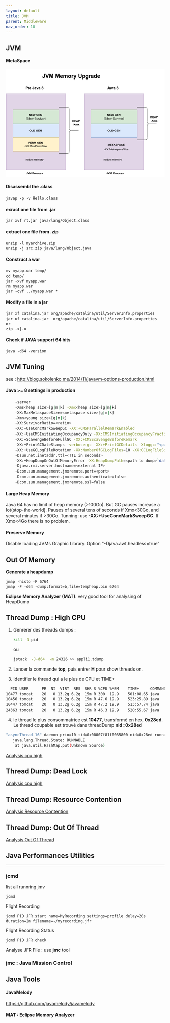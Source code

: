 ```yaml
---
layout: default
title: JVM
parent: Middleware
nav_order: 10
---
```


## JVM
#### MetaSpace
![metaspace](/docs/images/jvm.png)

#### Disassembl the .class  
    javap -p -v Hello.class

#### exract one file from .jar  
    jar xvf rt.jar java/lang/Object.class  

#### extract one file from .zip  
    unzip -l myarchive.zip  
    unzip -j src.zip java/lang/Object.java
 
#### Construct a war
	mv myapp.war temp/
	cd temp/
	jar -xvf myapp.war
	rm myapp.war
	jar -cvf ../myapp.war *

#### Modify a file in a jar
    jar xf catalina.jar org/apache/catalina/util/ServerInfo.properties
    jar uf catalina.jar  org/apache/catalina/util/ServerInfo.properties    
	or
	zip -x|-u

#### Check if JAVA support 64 bits
	java -d64 -version
	
## JVM Tuning
see : http://blog.sokolenko.me/2014/11/javavm-options-production.html

#### Java >= 8 settings in production

~~~sh
    -server
    -Xms<heap size>[g|m|k] -Xmx<heap size>[g|m|k]
    -XX:MaxMetaspaceSize=<metaspace size>[g|m|k]
    -Xmn<young size>[g|m|k]
    -XX:SurvivorRatio=<ratio>
    -XX:+UseConcMarkSweepGC -XX:+CMSParallelRemarkEnabled
    -XX:+UseCMSInitiatingOccupancyOnly -XX:CMSInitiatingOccupancyFraction=<percent>
    -XX:+ScavengeBeforeFullGC -XX:+CMSScavengeBeforeRemark
    -XX:+PrintGCDateStamps -verbose:gc -XX:+PrintGCDetails -Xloggc:"<path to log>"
    -XX:+UseGCLogFileRotation -XX:NumberOfGCLogFiles=10 -XX:GCLogFileSize=100M
    -Dsun.net.inetaddr.ttl=<TTL in seconds>
    -XX:+HeapDumpOnOutOfMemoryError -XX:HeapDumpPath=<path to dump>`date`.hprof
    -Djava.rmi.server.hostname=<external IP>
    -Dcom.sun.management.jmxremote.port=<port> 
    -Dcom.sun.management.jmxremote.authenticate=false 
    -Dcom.sun.management.jmxremote.ssl=false
~~~

#### Large Heap Memory  
Java 64 has no limit of heap memory (>100Go). But GC pauses increase a lot(stop-the-world). Pauses of several tens of seconds 
if Xmx<30Go, and several minutes if >30Go. Tunning: use __-XX:+UseConcMarkSweepGC__. If Xmx<4Go there is no problem.

#### Preserve Memory
Disable loading JVMs Graphic Library: Option  "-Djava.awt.headless=true"

  
## Out Of Memory
**Generate a heapdump**

    jmap -histo -F 6764
    jmap -F -d64 -dump:format=b,file=tempheap.bin 6764
	

**Eclipse Memory Analyzer (MAT)**: very good tool for analysing of HeapDump


## Thread Dump : High CPU

1. Genrerer des threads dumps : 
   ~~~sh
   kill -3 pid
   ~~~
   ou
   ~~~sh
   jstack  -J-d64  -m 24326 >> appli1.tdump
   ~~~

2. Lancer la commande **top**, puis entrer **H** pour show threads on.

3. Identifier le thread qui a le plus de CPU et TIME+

~~~sh
  PID USER      PR  NI  VIRT  RES  SHR S %CPU %MEM    TIME+     COMMAND
10477 tomcat    20   0 13.2g 6.2g  15m R 300  19.9    501:08.65 java
10456 tomcat    20   0 13.2g 6.2g  15m R 47.6 19.9    523:25.89 java
10447 tomcat    20   0 13.2g 6.2g  15m R 47.2 19.9    513:57.74 java
24363 tomcat    20   0 13.2g 6.2g  15m R 46.3 19.9    520:55.67 java
~~~

4. le thread le plus consommatrice est **10477**, transformé en hex, **0x28ed**. Le thread coupable est trouvé dans threadDump **nid=0x28ed**

~~~sh
"asyncThread-16" daemon prio=10 tid=0x00007f81f0035800 nid=0x28ed runnable [0x00007f81d209e000]
   java.lang.Thread.State: RUNNABLE
	at java.util.HashMap.put(Unknown Source)
~~~

[Analysis cpu high](https://blogs.oracle.com/jiechen/analysis-against-jvm-thread-dump-cpu-high-usage-issue)

## Thread Dump: Dead Lock
[Analysis cpu high](https://blogs.oracle.com/jiechen/analysis-against-jvm-thread-dump-dead-lock)

## Thread Dump: Resource Contention
[Analysis Resource Contention](https://blogs.oracle.com/jiechen/analysis-against-jvm-thread-dump-resource-contention)

## Thread Dump: Out Of Thread
[Analysis Out Of Thread](https://blogs.oracle.com/jiechen/analysis-against-jvm-thread-dump-out-of-thread)


## Java Performances Utilities
------------------------------------------

### jcmd
list all runnring jmv

    jcmd

Flight Recording

    jcmd PID JFR.start name=MyRecording settings=profile delay=20s duration=2m filename=~/myrecording.jfr

Flight Recording Status

    jcmd PID JFR.check

Analyse JFR File : use **jmc** tool

### jmc : Java Mission Control


## Java Tools
#### JavaMelody
https://github.com/javamelody/javamelody

#### MAT : Eclipse Memory Analyzer

  
